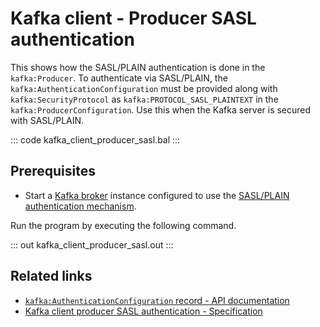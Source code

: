 # Kafka client - Producer SASL authentication

This shows how the SASL/PLAIN authentication is done in the `kafka:Producer`. To authenticate via SASL/PLAIN, the `kafka:AuthenticationConfiguration` must be provided along with `kafka:SecurityProtocol` as `kafka:PROTOCOL_SASL_PLAINTEXT` in the `kafka:ProducerConfiguration`. Use this when the Kafka server is secured with SASL/PLAIN.

::: code kafka_client_producer_sasl.bal :::

## Prerequisites
- Start a [Kafka broker](https://kafka.apache.org/quickstart) instance configured to use the [SASL/PLAIN authentication mechanism](https://docs.confluent.io/platform/current/kafka/authentication_sasl/authentication_sasl_plain.html#sasl-plain-overview).

Run the program by executing the following command.

::: out kafka_client_producer_sasl.out :::

## Related links
- [`kafka:AuthenticationConfiguration` record - API documentation](https://lib.ballerina.io/ballerinax/kafka/latest/records/AuthenticationConfiguration)
- [Kafka client producer SASL authentication - Specification](https://github.com/ballerina-platform/module-ballerinax-kafka/blob/master/docs/spec/spec.md#322-secure-client)
